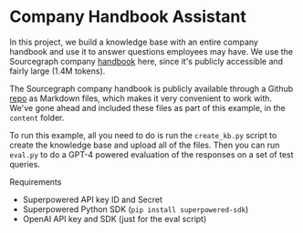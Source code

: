 # Company Handbook Assistant

In this project, we build a knowledge base with an entire company handbook and use it to answer questions employees may have. We use the Sourcegraph company [handbook](https://handbook.sourcegraph.com) here, since it's publicly accessible and fairly large (1.4M tokens).

The Sourcegraph company handbook is publicly available through a Github [repo](https://github.com/sourcegraph/handbook) as Markdown files, which makes it very convenient to work with. We've gone ahead and included these files as part of this example, in the `content` folder.

To run this example, all you need to do is run the `create_kb.py` script to create the knowledge base and upload all of the files. Then you can run `eval.py` to do a GPT-4 powered evaluation of the responses on a set of test queries.

Requirements
- Superpowered API key ID and Secret
- Superpowered Python SDK (`pip install superpowered-sdk`)
- OpenAI API key and SDK (just for the eval script)
